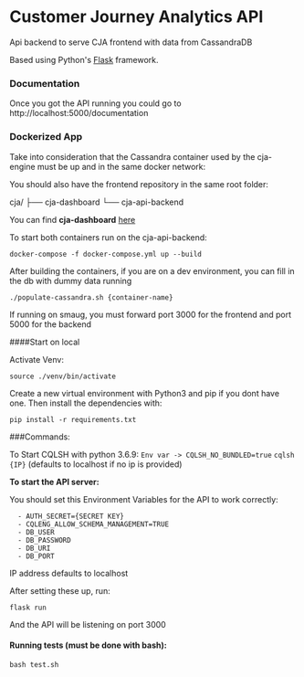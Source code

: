 # Customer Journey Analytics API

Api backend to serve CJA frontend with data from CassandraDB

Based using Python's [Flask](https://flask.palletsprojects.com/en/1.1.x/) framework.

### Documentation

Once you got the API running you could go to http://localhost:5000/documentation

### Dockerized App

Take into consideration that the Cassandra container used by the cja-engine must be up and in the same docker network:

You should also have the frontend repository in the same root folder:

cja/ ├── cja-dashboard └── cja-api-backend

You can find **cja-dashboard** [here](https://gitlab.com/dive.tv/cja/cja-dashboard)

To start both containers run on the cja-api-backend:

`docker-compose -f docker-compose.yml up --build`

After building the containers, if you are on a dev environment, you can fill in the db with dummy data running

`./populate-cassandra.sh {container-name}`

If running on smaug, you must forward port 3000 for the frontend and port 5000 for the backend

####Start on local

Activate Venv:

`source ./venv/bin/activate`

Create a new virtual environment with Python3 and pip if you dont have one. Then install the dependencies with:

`pip install -r requirements.txt`

###Commands:

To Start CQLSH with python 3.6.9: `Env var -> CQLSH_NO_BUNDLED=true` `cqlsh {IP}` (defaults to localhost if no ip is provided)

**To start the API server:**

You should set this Environment Variables for the API to work correctly:

      - AUTH_SECRET={SECRET KEY}
      - CQLENG_ALLOW_SCHEMA_MANAGEMENT=TRUE
      - DB_USER
      - DB_PASSWORD
      - DB_URI
      - DB_PORT

IP address defaults to localhost

After setting these up, run:

`flask run`

And the API will be listening on port 3000

#### Running tests (must be done with bash):

`bash test.sh`
